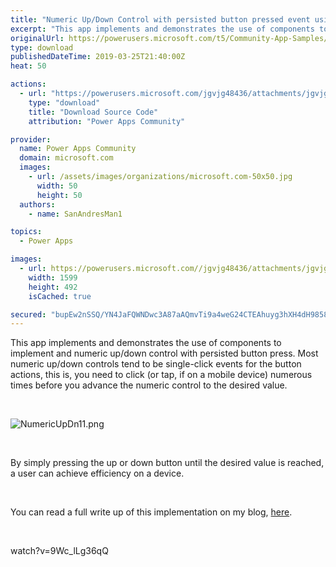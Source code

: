 ```yaml
---
title: "Numeric Up/Down Control with persisted button pressed event using Components"
excerpt: "This app implements and demonstrates the use of components to implement and numeric up/down control with persisted button press. Most numeric up/down"
originalUrl: https://powerusers.microsoft.com/t5/Community-App-Samples/Numeric-Up-Down-Control-with-persisted-button-pressed-event/td-p/257237
type: download
publishedDateTime: 2019-03-25T21:40:00Z
heat: 50

actions:
  - url: "https://powerusers.microsoft.com/jgvjg48436/attachments/jgvjg48436/AppFeedbackGallery/139/2/NumericUpDown%20-%20App%20and%20Component.msapp"
    type: "download"
    title: "Download Source Code"
    attribution: "Power Apps Community"

provider:
  name: Power Apps Community
  domain: microsoft.com
  images:
    - url: /assets/images/organizations/microsoft.com-50x50.jpg
      width: 50
      height: 50
  authors:
    - name: SanAndresMan1

topics:
  - Power Apps

images:
  - url: https://powerusers.microsoft.com//jgvjg48436/attachments/jgvjg48436/AppFeedbackGallery/139/1/NumericUpDn11.png
    width: 1599
    height: 492
    isCached: true

secured: "bupEw2nSSQ/YN4JaFQWNDwc3A87aAQmvTi9a4weG24CTEAhuyg3hXH4dH9858zKIvLOlayiOrxiHCcu/7tmE/26pB9LPs7hnczzLriRy4MLtpd52SSrM9Dv+yzK1vJneOCVE+SV0zqf4JH6db1XUQBKPAH/ioA+m4biOAdqTlyV6iD7nU4B6xZOo6BWJ6KfADLXDIEfG09V6y1hsUuxMttJmLkHw0Oiq/g+Fohx0yDp9ea481OeKTHUy4fowyCAr0gSC1NXNhIg/pnVMS61xaUi1OKPtQ+JpjUozPKGoTM44IvqFIhnpKtwLjGPXRHcOKQ7VcpI5Ola189/eyrz6lZZmrwMpD4dZaWe4VvpY4MeTJUtx4DykniQ1DL71zw3+I+bRY1wwWMjeYMtZwOiBiEmeBnbZI9K0T3pG4UnG5RoyzIdbMuf+vBLG+deL1MWq;0LgOENZw9k+LZed1p0rK7g=="
---
```

<p>This app implements and demonstrates the use of components to implement and numeric up/down control with persisted button press. Most numeric up/down controls tend to be single-click events for the button actions, this is, you need to click (or tap, if on a mobile device) numerous times before you advance the numeric control to the desired value.</p><p>&nbsp;</p><p><span class="lia-inline-image-display-wrapper lia-image-align-inline" image-alt="NumericUpDn11.png" style="width: 999px;"><img src="https://powerusers.microsoft.com/t5/image/serverpage/image-id/58129i1E1F7D22BEC8015D/image-size/large?v=1.0&amp;px=999" title="NumericUpDn11.png" alt="NumericUpDn11.png" li-image-url="https://powerusers.microsoft.com/t5/image/serverpage/image-id/58129i1E1F7D22BEC8015D?v=1.0" li-image-display-id="'58129i1E1F7D22BEC8015D'" li-message-uid="'257237'" li-messages-message-image="true" li-bindable="" class="lia-media-image" tabindex="0" li-bypass-lightbox-when-linked="true" li-use-hover-links="false"></span></p><p>&nbsp;</p><p>By simply pressing the up or down button until the desired value is reached, a user can achieve efficiency on a device.&nbsp;</p><p>&nbsp;</p><p>You can read a full write up of this implementation on my blog, <a title="PowerApps Numeric Up/Down Control" href="https://dynamicsgpblogster.blogspot.com/2019/03/powerapps-numeric-updown-control-with.html" target="_blank" rel="noopener nofollow noopener noreferrer">here</a>.</p><p>&nbsp;</p><p><span class="videoUrl">watch?v=9Wc_lLg36qQ</span></p>

